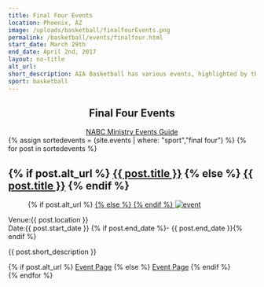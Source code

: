 ```yaml
---
title: Final Four Events
location: Phoenix, AZ
image: /uploads/basketball/finalfourEvents.png
permalink: /basketball/events/finalfour.html
start_date: March 29th
end_date: April 2nd, 2017
layout: no-title
alt_url: 
short_description: AIA Basketball has various events, highlighted by the Legends of the Hardwood Breakfast at the Men's Final Four. Check out our events by going to the Final Four Events Page below.
sport: basketball
---
```

<div class="bg-image pt40 pb40 pb60-xs overlay-container fullwidth" data-bgattach="/uploads/basketball/basketballsonrack.jpg" style="background-image: url('/uploads/basketball/basketballsonrack.jpg');">
    <div class="overlay"></div>
    <div class="mb20"></div>
    <div class="container">
        <div class="row">
            <div class="col-md-8 col-md-push-2" style="text-align: center;">
                <h2 class="title text-center mb30">Final Four <span class="light first-color">Events</span></h2>
                <a href="/uploads/basketball/2017%20NABC%20Ministry%20Events%20Schedule.Final%20(1).pdf" class="btn btn-dark no-radius min-width">NABC Ministry Events Guide</a>
                <div class="mb20"></div>
            </div>
        </div>
    </div>
</div>
<div class="container mt20">
    {% assign sortedevents = (site.events | where: "sport","final four") %}
        {% for post in sortedevents %}
            <article class="col-sm-6 col-xs-12 event">
                <h2 class="entry-title">
                    {% if post.alt_url %}
                        <a href="{{post.alt_url}}">{{ post.title }}</a>
                    {% else %}
                        <a href="{{post.url}}">{{ post.title }}</a>
                    {% endif %}
                </h2>
                <div class="entry-media">
                <figure>
                    {% if post.alt_url %}
                        <a href="{{post.alt_url}}">
                    {% else %}
                        <a href="{{post.url}}">
                    {% endif %}
                        <img src="{{ post.image }}" alt="event"> </a></figure>
                </div>
                <!-- End .entry-media -->
                <div class="event-meta">
                <div class="event-place event-meta-box"><span class="event-label"><i class="fa fa-map-marker fa-fw"></i>Venue:</span>{{ post.location }}</div>
                <!-- End .event-date -->
                <div class="event-date event-meta-box"><span class="event-label"><i class="fa fa-calendar fa-fw"></i>Date:</span>{{ post.start_date }} {% if post.end_date %}- {{ post.end_date }}{% endif %}</div>
                <!-- End .event-date --> <!-- end .event-meta -->
                <p><span>{{ post.short_description }}</span></p>
                {% if post.alt_url %}
                    <a href="{{ post.alt_url }}" class="btn btn-dark no-radius btn-block">Event Page</a>
                {% else %}
                    <a href="{{ post.url }}" class="btn btn-dark no-radius btn-block">Event Page</a>
                {% endif %}
                <footer class="entry-footer clearfix"></footer></div>
            </article>
    {% endfor %}
</div>